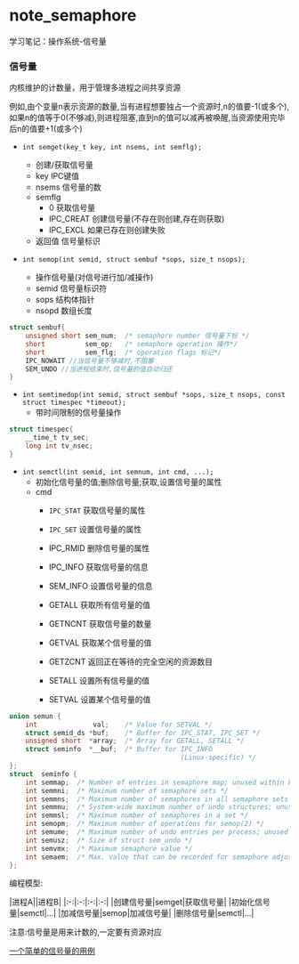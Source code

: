 # note_semaphore
学习笔记：操作系统-信号量
### 信号量

内核维护的计数量，用于管理多进程之间共享资源

例如,由个变量n表示资源的数量,当有进程想要独占一个资源时,n的值要-1(或多个),如果n的值等于0(不够减),则进程阻塞,直到n的值可以减再被唤醒,当资源使用完毕后n的值要+1(或多个)

- `int semget(key_t key, int nsems, int semflg);`
  - 创建/获取信号量
  - key IPC键值
  - nsems 信号量的数
  - semflg 
    - 0 获取信号量
    - IPC_CREAT 创建信号量(不存在则创建,存在则获取)
    - IPC_EXCL 如果已存在则创建失败
  - 返回值 信号量标识

- `int semop(int semid, struct sembuf *sops, size_t nsops);`
  - 操作信号量(对信号进行加/减操作)
  - semid 信号量标识符
  - sops 结构体指针
  - nsopd 数组长度
```C
struct sembuf{
    unsigned short sem_num;  /* semaphore number 信号量下标 */
    short          sem_op;   /* semaphore operation 操作*/
    short          sem_flg;  /* operation flags 标记*/
    IPC_NOWAIT //当信号量不够减时,不阻塞
    SEM_UNDO //当进程结束时,信号量的值自动归还
}
```


- `int semtimedop(int semid, struct sembuf *sops, size_t nsops, const struct timespec *timeout);`
  - 带时间限制的信号量操作


```C
struct timespec{
    __time_t tv_sec; 
    long int tv_nsec; 
}
```
- `int semctl(int semid, int semnum, int cmd, ...);`
  - 初始化信号量的值;删除信号量;获取,设置信号量的属性
  - cmd
    - `IPC_STAT` 获取信号量的属性
    - `IPC_SET` 设置信号量的属性
    
    - IPC_RMID 删除信号量的属性
    - IPC_INFO 获取信号量的信息
    - SEM_INFO 设置信号量的信息

    - GETALL 获取所有信号量的值
    - GETNCNT 获取信号量的数量
    - GETVAL 获取某个信号量的值
    - GETZCNT 返回正在等待的完全空闲的资源数目
    - SETALL 设置所有信号量的值
    - SETVAL 设置某个信号量的值
```C
union semun {
    int              val;    /* Value for SETVAL */
    struct semid_ds *buf;    /* Buffer for IPC_STAT, IPC_SET */
    unsigned short  *array;  /* Array for GETALL, SETALL */
    struct seminfo  *__buf;  /* Buffer for IPC_INFO
                                           (Linux-specific) */
};
struct  seminfo {
    int semmap;  /* Number of entries in semaphore map; unused within kernel */
    int semmni;  /* Maximum number of semaphore sets */
    int semmns;  /* Maximum number of semaphores in all semaphore sets */
    int semmnu;  /* System-wide maximum number of undo structures; unused within kernel */
    int semmsl;  /* Maximum number of semaphores in a set */
    int semopm;  /* Maximum number of operations for semop(2) */
    int semume;  /* Maximum number of undo entries per process; unused within kernel */
    int semusz;  /* Size of struct sem_undo */
    int semvmx;  /* Maximum semaphore value */
    int semaem;  /* Max. value that can be recorded for semaphore adjustment (SEM_UNDO) */
};
```

编程模型:

|进程A||进程B|
|:-:|:-:|:-:|:-:|
|创建信号量|semget|获取信号量|
|初始化信号量|semctl|...|
|加减信号量|semop|加减信号量|
|删除信号量|semctl|...|

注意:信号量是用来计数的,一定要有资源对应

[一个简单的信号量的用例](https://github.com/BroWuGou/note_semaphore/blob/master/semaphore.c)
